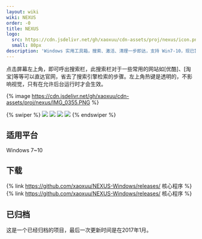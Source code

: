 ```yaml
---
layout: wiki
wiki: NEXUS
order: -0
title: NEXUS
logo:
  src: https://cdn.jsdelivr.net/gh/xaoxuu/cdn-assets/proj/nexus/icon.png
  small: 80px
description: 'Windows 实用工具箱，搜索、激活、清理一步即达，支持 Win7-10，现已暂停维护。'
---
```



点击屏幕左上角，即可呼出搜索栏，此搜索栏对于一些常用的网站如[优酷]、[淘宝]等等可以直达官网，省去了搜索引擎检索的步骤。左上角热键是透明的，不影响视觉，只有在允许后台运行时才会生效。

{% image https://cdn.jsdelivr.net/gh/xaoxuu/cdn-assets/proj/nexus/IMG_0355.PNG %}

{% swiper %}
![](https://cdn.jsdelivr.net/gh/xaoxuu/cdn-assets/proj/nexus/IMG_0356.PNG)
![](https://cdn.jsdelivr.net/gh/xaoxuu/cdn-assets/proj/nexus/IMG_0357.PNG)
![](https://cdn.jsdelivr.net/gh/xaoxuu/cdn-assets/proj/nexus/IMG_0358.PNG)
![](https://cdn.jsdelivr.net/gh/xaoxuu/cdn-assets/proj/nexus/IMG_0359.PNG)
{% endswiper %}


<!-- more -->

## 适用平台

Windows 7~10

## 下载

{% link https://github.com/xaoxuu/NEXUS-Windows/releases/ 核心程序 %}
{% link https://github.com/xaoxuu/NEXUS-Windows/releases/ 核心程序 %}

## 已归档

这是一个已经归档的项目，最后一次更新时间是在2017年1月。
